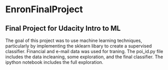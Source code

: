 # EnronFinalProject
## Final Project for Udacity Intro to ML

The goal of this project was to use machine learning techniques, particularly by implementing the sklearn libary to create a supervised classifier.  Financial and e-mail data was used for traning.  The poi_id.py file includes the data incleaning, some exploration, and the final classifier.  The ipython notebook includes the full exploration.
